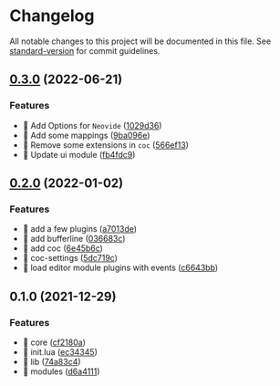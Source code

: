 # Changelog

All notable changes to this project will be documented in this file. See [standard-version](https://github.com/conventional-changelog/standard-version) for commit guidelines.

## [0.3.0](https://github.com/MuXiu1997/nvim/compare/v0.2.0...v0.3.0) (2022-06-21)


### Features

* 🎸 Add Options for `Neovide` ([1029d36](https://github.com/MuXiu1997/nvim/commit/1029d36fed1255bb4ee86a2563a5854981a884c9))
* 🎸 Add some mappings ([9ba096e](https://github.com/MuXiu1997/nvim/commit/9ba096e8d4fc3ac86d2af0e713469cff66b44bb2))
* 🎸 Remove some extensions in `coc` ([566ef13](https://github.com/MuXiu1997/nvim/commit/566ef13929a637cda1a2b87c3197b9c16df29c9c))
* 🎸 Update ui module ([fb4fdc9](https://github.com/MuXiu1997/nvim/commit/fb4fdc9d3c47627dd61944b55c21662d47f62215))

## [0.2.0](https://github.com/MuXiu1997/nvim/compare/v0.1.0...v0.2.0) (2022-01-02)


### Features

* 🎸 add a few plugins ([a7013de](https://github.com/MuXiu1997/nvim/commit/a7013dee91b49a651dbe74610611a8879de207ab))
* 🎸 add bufferline ([036683c](https://github.com/MuXiu1997/nvim/commit/036683cf41a3e5c4e2d1a453cbb940e91b0e957d))
* 🎸 add coc ([6e45b6c](https://github.com/MuXiu1997/nvim/commit/6e45b6ceb35b57a34d9dd87dbd5e78343b3a6ebd))
* 🎸 coc-settings ([5dc719c](https://github.com/MuXiu1997/nvim/commit/5dc719cef1b6c6f138f8c1e7e8459b56e65c04bc))
* 🎸 load editor module plugins with events ([c6643bb](https://github.com/MuXiu1997/nvim/commit/c6643bb3ee2f93298b7fbd50a4f5b76c60aaa3e0))

## 0.1.0 (2021-12-29)


### Features

* 🎸 core ([cf2180a](https://github.com/MuXiu1997/nvim/commit/cf2180a7f84b798bb3011df7b34a7d6a553cce5b))
* 🎸 init.lua ([ec34345](https://github.com/MuXiu1997/nvim/commit/ec34345ff3e0c7d06e10e75efcdb20090c4b5651))
* 🎸 lib ([74a83c4](https://github.com/MuXiu1997/nvim/commit/74a83c44473c55e3ba9e7b2922a9c88412577621))
* 🎸 modules ([d6a4111](https://github.com/MuXiu1997/nvim/commit/d6a41115ebbe140e20c8682c6d165064a3c674ee))
